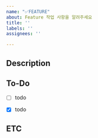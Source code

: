 ```yaml
---
name: "✅FEATURE"
about: Feature 작업 사항을 알려주세요
title: ''
labels: ''
assignees: ''

---
```


## Description


## To-Do
- [ ] todo
- [X] todo


## ETC
